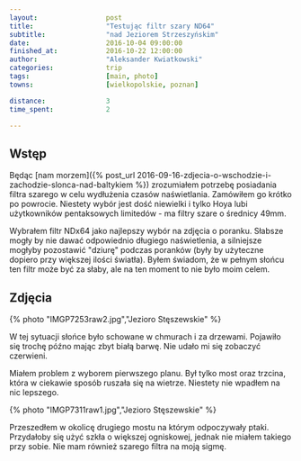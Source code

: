 ```yaml
---
layout:                 post
title:                  "Testując filtr szary ND64"
subtitle:               "nad Jeziorem Strzeszyńskim"
date:                   2016-10-04 09:00:00
finished_at:            2016-10-22 12:00:00
author:                 "Aleksander Kwiatkowski"
categories:             trip
tags:                   [main, photo]
towns:                  [wielkopolskie, poznan]

distance:               3
time_spent:             2

---
```


Wstęp
-----

Będąc [nam morzem]({% post_url 2016-09-16-zdjecia-o-wschodzie-i-zachodzie-slonca-nad-baltykiem %})
zrozumiałem potrzebę posiadania filtra szarego w celu wydłużenia czasów
naświetlania. Zamówiłem go krótko po powrocie. Niestety wybór jest dość niewielki
i tylko Hoya lubi użytkowników pentaksowych limitedów - ma filtry
szare o średnicy 49mm.

Wybrałem filtr NDx64 jako najlepszy wybór na zdjęcia o poranku. Słabsze mogły
by nie dawać odpowiednio długiego naświetlenia, a silniejsze mogłyby pozostawić
"dziurę" podczas poranków (były by użyteczne dopiero przy większej ilości światła).
Byłem świadom, że w pełnym słońcu ten filtr może być za
słaby, ale na ten moment to nie było moim celem.

Zdjęcia
-------

{% photo "IMGP7253raw2.jpg","Jezioro Stęszewskie" %}

W tej sytuacji słońce było schowane w chmurach i za drzewami. Pojawiło się trochę
późno mając zbyt białą barwę. Nie udało mi się zobaczyć czerwieni.

Miałem problem z wyborem pierwszego planu. Był tylko most oraz trzcina, która
w ciekawie sposób ruszała się na wietrze. Niestety nie wpadłem na nic lepszego.

{% photo "IMGP7311raw1.jpg","Jezioro Stęszewskie" %}

Przeszedłem w okolicę drugiego mostu na którym odpoczywały ptaki. Przydałoby się
użyć szkła o większej ogniskowej, jednak nie miałem takiego przy sobie. Nie
mam również szarego filtra na moją sigmę.
